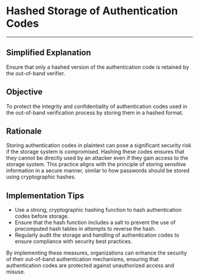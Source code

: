 # Hashed Storage of Authentication Codes

---

## Simplified Explanation

Ensure that only a hashed version of the authentication code is retained by the out-of-band verifier.

## Objective

To protect the integrity and confidentiality of authentication codes used in the out-of-band verification process by storing them in a hashed format.

## Rationale

Storing authentication codes in plaintext can pose a significant security risk if the storage system is compromised. Hashing these codes ensures that they cannot be directly used by an attacker even if they gain access to the storage system. This practice aligns with the principle of storing sensitive information in a secure manner, similar to how passwords should be stored using cryptographic hashes.

## Implementation Tips

- Use a strong, cryptographic hashing function to hash authentication codes before storage.
- Ensure that the hash function includes a salt to prevent the use of precomputed hash tables in attempts to reverse the hash.
- Regularly audit the storage and handling of authentication codes to ensure compliance with security best practices.

By implementing these measures, organizations can enhance the security of their out-of-band authentication mechanisms, ensuring that authentication codes are protected against unauthorized access and misuse.
